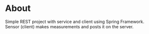 # About
Simple REST project with service and client using Spring Framework. Sensor (client) makes measurements and posts it on the server.
